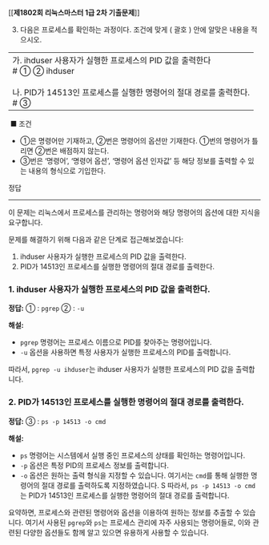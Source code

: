 [[__제1802회 리눅스마스터 1급 2차 기출문제__]]

3. 다음은 프로세스를 확인하는 과정이다. 조건에 맞게 ( 괄호 ) 안에 알맞은 내용을 적으시오.

|   |
|---|
|가. ihduser 사용자가 실행한 프로세스의 PID 값을 출력한다  <br># ① ② ihduser  <br>  <br>나. PID가 14513인 프로세스를 실행한 명령어의 절대 경로를 출력한다.  <br># ③|

 ■ 조건  
- ①은 명령어만 기재하고, ②번은 명령어의 옵션만 기재한다. ①번의 명령어가 틀리면 ②번은 배점하지 않는다.  
- ③번은 ‘명령어’, ‘명령어 옵션’, ‘명령어 옵션 인자값’ 등 해당 정보를 출력할 수 있는 내용의 형식으로 기입한다.

정답



---
이 문제는 리눅스에서 프로세스를 관리하는 명령어와 해당 명령어의 옵션에 대한 지식을 요구합니다.

문제를 해결하기 위해 다음과 같은 단계로 접근해보겠습니다:

1. ihduser 사용자가 실행한 프로세스의 PID 값을 출력한다.
2. PID가 14513인 프로세스를 실행한 명령어의 절대 경로를 출력한다.

### 1. ihduser 사용자가 실행한 프로세스의 PID 값을 출력한다.

**정답:**
① : `pgrep`
② : `-u`

**해설:**

- `pgrep` 명령어는 프로세스 이름으로 PID를 찾아주는 명령어입니다.
- `-u` 옵션을 사용하면 특정 사용자가 실행한 프로세스의 PID를 출력합니다.

따라서, `pgrep -u ihduser`는 ihduser 사용자가 실행한 프로세스의 PID 값을 출력합니다.

### 2. PID가 14513인 프로세스를 실행한 명령어의 절대 경로를 출력한다.

**정답:**
③ : `ps -p 14513 -o cmd`

**해설:**

- `ps` 명령어는 시스템에서 실행 중인 프로세스의 상태를 확인하는 명령어입니다.
- `-p` 옵션은 특정 PID의 프로세스 정보를 출력합니다.
- `-o` 옵션은 원하는 출력 형식을 지정할 수 있습니다. 여기서는 `cmd`를 통해 실행한 명령어의 절대 경로를 출력하도록 지정하였습니다.
S
따라서, `ps -p 14513 -o cmd`는 PID가 14513인 프로세스를 실행한 명령어의 절대 경로를 출력합니다.

요약하면, 프로세스와 관련된 명령어와 옵션을 이용하여 원하는 정보를 추출할 수 있습니다. 여기서 사용된 `pgrep`와 `ps`는 프로세스 관리에 자주 사용되는 명령어들로, 이와 관련된 다양한 옵션들도 함께 알고 있으면 유용하게 사용할 수 있습니다.